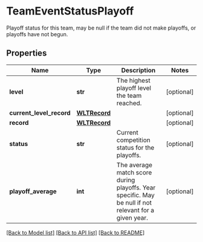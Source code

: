 # TeamEventStatusPlayoff

Playoff status for this team, may be null if the team did not make playoffs, or playoffs have not begun.
## Properties
Name | Type | Description | Notes
------------ | ------------- | ------------- | -------------
**level** | **str** | The highest playoff level the team reached. | [optional] 
**current_level_record** | [**WLTRecord**](WLTRecord.md) |  | [optional] 
**record** | [**WLTRecord**](WLTRecord.md) |  | [optional] 
**status** | **str** | Current competition status for the playoffs. | [optional] 
**playoff_average** | **int** | The average match score during playoffs. Year specific. May be null if not relevant for a given year. | [optional] 

[[Back to Model list]](../README.md#documentation-for-models) [[Back to API list]](../README.md#documentation-for-api-endpoints) [[Back to README]](../README.md)


